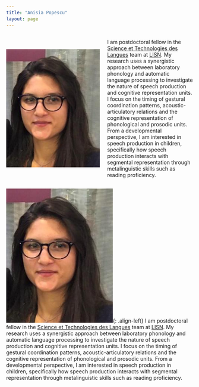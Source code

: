 ```yaml
---
title: "Anisia Popescu"
layout: page
---
```




<div style="display: flex; align-items: center;">
    <img src="poza.jpg" alt="Your Image" style="width: 50%; margin-right: 20px;">
    <p>I am postdoctoral fellow in the <a href="https://www.lisn.upsaclay.fr/recherche/departements-et-equipes/sciences-et-technologies-des-langues/" target="_blank">Science et Technologies des Langues</a> team at <a href="https://www.lisn.upsaclay.fr/" target="_blank">LISN</a>. 
My research uses a synergistic approach between laboratory phonology and automatic language processing to investigate the nature of speech production and cognitive representation units. I focus on the timing of gestural coordination patterns,
acoustic-articulatory relations and the cognitive representation of phonological and prosodic units. From a developmental perspective, I am interested in speech production in children, specifically how speech production interacts with segmental representation 
through metalinguistic skills such as reading proficiency.</p>
</div>

![](poza.jpg){: .align-left}
I am postdoctoral fellow in the [Science et Technologies des Langues](https://www.lisn.upsaclay.fr/recherche/departements-et-equipes/sciences-et-technologies-des-langues/) team at [LISN](https://www.lisn.upsaclay.fr/). 
My research uses a synergistic approach between laboratory phonology and automatic language processing to investigate the nature of speech production and cognitive representation units. I focus on the timing of gestural coordination patterns,
acoustic-articulatory relations and the cognitive representation of phonological and prosodic units. From a developmental perspective, I am interested in speech production in children, specifically how speech production interacts with segmental representation 
through metalinguistic skills such as reading proficiency.


